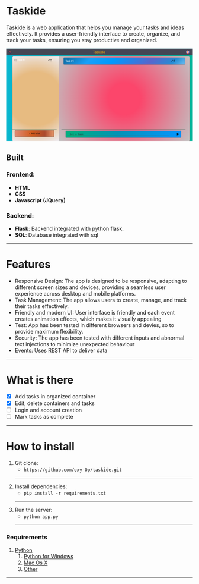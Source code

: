 # Taskide
Taskide is a web application that helps you manage your tasks and ideas effectively. It provides a user-friendly interface to create, organize, and track your tasks, ensuring you stay productive and organized.

![demo](https://github.com/oxy-Op/taskide/blob/master/demo/demo.png?raw=true)

## Built

### Frontend:
- **HTML**
- **CSS**
- **Javascript (JQuery)**
### Backend:
- **Flask**: Backend integrated with python flask.
- **SQL**: Database integrated with sql

---

# Features

- Responsive Design: The app is designed to be responsive, adapting to different screen sizes and devices, providing a seamless user experience across desktop and mobile platforms.
- Task Management: The app allows users to create, manage, and track their tasks effectively.
- Friendly and modern UI: User interface is friendly and each event creates animation effects, which makes it visually appealing
- Test: App has been tested in different browsers and devies, so to provide maximum flexibility.
- Security: The app has been tested with different inputs and abnormal text injections to minimize unexpected behaviour
- Events: Uses REST API to deliver data

---

# What is there
- [x] Add tasks in organized container
- [x] Edit, delete containers and tasks
- [ ] Login and account creation
- [ ] Mark tasks as complete

---

# How to install

1. Git clone: 
    - `https://github.com/oxy-Op/taskide.git`
    ---
2. Install dependencies:
    - `pip install -r requirements.txt`
     ---
3. Run the server:
    - `python app.py`
    ---

### Requirements

1. [Python](https://python.org/downloads)
   1. [Python for Windows](https://www.python.org/downloads/windows/)
   1. [Mac Os X](https://www.python.org/downloads/mac-osx/)
   1. [Other](https://www.python.org/download/other/)

   
---
